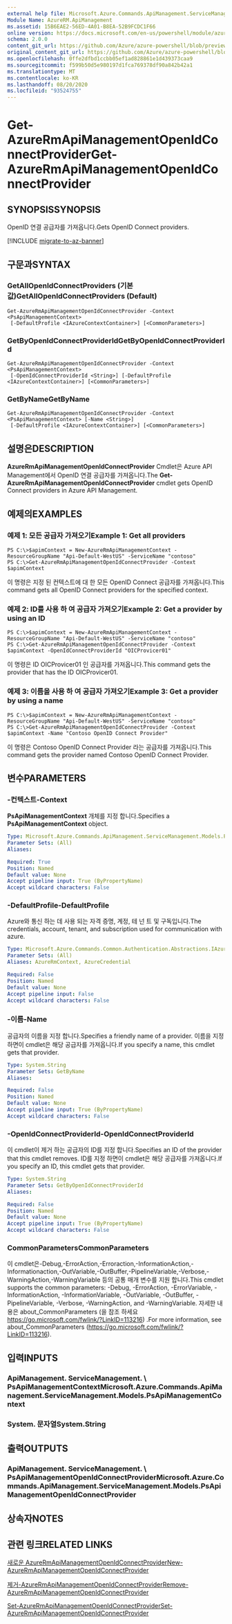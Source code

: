 ```yaml
---
external help file: Microsoft.Azure.Commands.ApiManagement.ServiceManagement.dll-Help.xml
Module Name: AzureRM.ApiManagement
ms.assetid: 15B6EAE2-56ED-4A01-B8EA-52B9FCDC1F66
online version: https://docs.microsoft.com/en-us/powershell/module/azurerm.apimanagement/get-azurermapimanagementopenidconnectprovider
schema: 2.0.0
content_git_url: https://github.com/Azure/azure-powershell/blob/preview/src/ResourceManager/ApiManagement/Commands.ApiManagement/help/Get-AzureRmApiManagementOpenIdConnectProvider.md
original_content_git_url: https://github.com/Azure/azure-powershell/blob/preview/src/ResourceManager/ApiManagement/Commands.ApiManagement/help/Get-AzureRmApiManagementOpenIdConnectProvider.md
ms.openlocfilehash: 0ffe2dfbd1ccbb05ef1ad828861e1d439373caa9
ms.sourcegitcommit: f599b50d5e980197d1fca769378df90a842b42a1
ms.translationtype: MT
ms.contentlocale: ko-KR
ms.lasthandoff: 08/20/2020
ms.locfileid: "93524755"
---
```

# <span data-ttu-id="282f2-101">Get-AzureRmApiManagementOpenIdConnectProvider</span><span class="sxs-lookup"><span data-stu-id="282f2-101">Get-AzureRmApiManagementOpenIdConnectProvider</span></span>

## <span data-ttu-id="282f2-102">SYNOPSIS</span><span class="sxs-lookup"><span data-stu-id="282f2-102">SYNOPSIS</span></span>
<span data-ttu-id="282f2-103">OpenID 연결 공급자를 가져옵니다.</span><span class="sxs-lookup"><span data-stu-id="282f2-103">Gets OpenID Connect providers.</span></span>

[!INCLUDE [migrate-to-az-banner](../../includes/migrate-to-az-banner.md)]

## <span data-ttu-id="282f2-104">구문과</span><span class="sxs-lookup"><span data-stu-id="282f2-104">SYNTAX</span></span>

### <span data-ttu-id="282f2-105">GetAllOpenIdConnectProviders (기본값)</span><span class="sxs-lookup"><span data-stu-id="282f2-105">GetAllOpenIdConnectProviders (Default)</span></span>
```
Get-AzureRmApiManagementOpenIdConnectProvider -Context <PsApiManagementContext>
 [-DefaultProfile <IAzureContextContainer>] [<CommonParameters>]
```

### <span data-ttu-id="282f2-106">GetByOpenIdConnectProviderId</span><span class="sxs-lookup"><span data-stu-id="282f2-106">GetByOpenIdConnectProviderId</span></span>
```
Get-AzureRmApiManagementOpenIdConnectProvider -Context <PsApiManagementContext>
 [-OpenIdConnectProviderId <String>] [-DefaultProfile <IAzureContextContainer>] [<CommonParameters>]
```

### <span data-ttu-id="282f2-107">GetByName</span><span class="sxs-lookup"><span data-stu-id="282f2-107">GetByName</span></span>
```
Get-AzureRmApiManagementOpenIdConnectProvider -Context <PsApiManagementContext> [-Name <String>]
 [-DefaultProfile <IAzureContextContainer>] [<CommonParameters>]
```

## <span data-ttu-id="282f2-108">설명은</span><span class="sxs-lookup"><span data-stu-id="282f2-108">DESCRIPTION</span></span>
<span data-ttu-id="282f2-109">**AzureRmApiManagementOpenIdConnectProvider** Cmdlet은 Azure API Management에서 OpenID 연결 공급자를 가져옵니다.</span><span class="sxs-lookup"><span data-stu-id="282f2-109">The **Get-AzureRmApiManagementOpenIdConnectProvider** cmdlet gets OpenID Connect providers in Azure API Management.</span></span>

## <span data-ttu-id="282f2-110">예제의</span><span class="sxs-lookup"><span data-stu-id="282f2-110">EXAMPLES</span></span>

### <span data-ttu-id="282f2-111">예제 1: 모든 공급자 가져오기</span><span class="sxs-lookup"><span data-stu-id="282f2-111">Example 1: Get all providers</span></span>
```
PS C:\>$apimContext = New-AzureRmApiManagementContext -ResourceGroupName "Api-Default-WestUS" -ServiceName "contoso"
PS C:\>Get-AzureRmApiManagementOpenIdConnectProvider -Context $apimContext
```

<span data-ttu-id="282f2-112">이 명령은 지정 된 컨텍스트에 대 한 모든 OpenID Connect 공급자를 가져옵니다.</span><span class="sxs-lookup"><span data-stu-id="282f2-112">This command gets all OpenID Connect providers for the specified context.</span></span>

### <span data-ttu-id="282f2-113">예제 2: ID를 사용 하 여 공급자 가져오기</span><span class="sxs-lookup"><span data-stu-id="282f2-113">Example 2: Get a provider by using an ID</span></span>
```
PS C:\>$apimContext = New-AzureRmApiManagementContext -ResourceGroupName "Api-Default-WestUS" -ServiceName "contoso"
PS C:\>Get-AzureRmApiManagementOpenIdConnectProvider -Context $apimContext -OpenIdConnectProviderId "OICProvicer01"
```

<span data-ttu-id="282f2-114">이 명령은 ID OICProvicer01 인 공급자를 가져옵니다.</span><span class="sxs-lookup"><span data-stu-id="282f2-114">This command gets the provider that has the ID OICProvicer01.</span></span>

### <span data-ttu-id="282f2-115">예제 3: 이름을 사용 하 여 공급자 가져오기</span><span class="sxs-lookup"><span data-stu-id="282f2-115">Example 3: Get a provider by using a name</span></span>
```
PS C:\>$apimContext = New-AzureRmApiManagementContext -ResourceGroupName "Api-Default-WestUS" -ServiceName "contoso"
PS C:\>Get-AzureRmApiManagementOpenIdConnectProvider -Context $apimContext -Name "Contoso OpenID Connect Provider"
```

<span data-ttu-id="282f2-116">이 명령은 Contoso OpenID Connect Provider 라는 공급자를 가져옵니다.</span><span class="sxs-lookup"><span data-stu-id="282f2-116">This command gets the provider named Contoso OpenID Connect Provider.</span></span>

## <span data-ttu-id="282f2-117">변수</span><span class="sxs-lookup"><span data-stu-id="282f2-117">PARAMETERS</span></span>

### <span data-ttu-id="282f2-118">-컨텍스트</span><span class="sxs-lookup"><span data-stu-id="282f2-118">-Context</span></span>
<span data-ttu-id="282f2-119">**PsApiManagementContext** 개체를 지정 합니다.</span><span class="sxs-lookup"><span data-stu-id="282f2-119">Specifies a **PsApiManagementContext** object.</span></span>

```yaml
Type: Microsoft.Azure.Commands.ApiManagement.ServiceManagement.Models.PsApiManagementContext
Parameter Sets: (All)
Aliases:

Required: True
Position: Named
Default value: None
Accept pipeline input: True (ByPropertyName)
Accept wildcard characters: False
```

### <span data-ttu-id="282f2-120">-DefaultProfile</span><span class="sxs-lookup"><span data-stu-id="282f2-120">-DefaultProfile</span></span>
<span data-ttu-id="282f2-121">Azure와 통신 하는 데 사용 되는 자격 증명, 계정, 테 넌 트 및 구독입니다.</span><span class="sxs-lookup"><span data-stu-id="282f2-121">The credentials, account, tenant, and subscription used for communication with azure.</span></span>

```yaml
Type: Microsoft.Azure.Commands.Common.Authentication.Abstractions.IAzureContextContainer
Parameter Sets: (All)
Aliases: AzureRmContext, AzureCredential

Required: False
Position: Named
Default value: None
Accept pipeline input: False
Accept wildcard characters: False
```

### <span data-ttu-id="282f2-122">-이름</span><span class="sxs-lookup"><span data-stu-id="282f2-122">-Name</span></span>
<span data-ttu-id="282f2-123">공급자의 이름을 지정 합니다.</span><span class="sxs-lookup"><span data-stu-id="282f2-123">Specifies a friendly name of a provider.</span></span>
<span data-ttu-id="282f2-124">이름을 지정 하면이 cmdlet은 해당 공급자를 가져옵니다.</span><span class="sxs-lookup"><span data-stu-id="282f2-124">If you specify a name, this cmdlet gets that provider.</span></span>

```yaml
Type: System.String
Parameter Sets: GetByName
Aliases:

Required: False
Position: Named
Default value: None
Accept pipeline input: True (ByPropertyName)
Accept wildcard characters: False
```

### <span data-ttu-id="282f2-125">-OpenIdConnectProviderId</span><span class="sxs-lookup"><span data-stu-id="282f2-125">-OpenIdConnectProviderId</span></span>
<span data-ttu-id="282f2-126">이 cmdlet이 제거 하는 공급자의 ID를 지정 합니다.</span><span class="sxs-lookup"><span data-stu-id="282f2-126">Specifies an ID of the provider that this cmdlet removes.</span></span>
<span data-ttu-id="282f2-127">ID를 지정 하면이 cmdlet은 해당 공급자를 가져옵니다.</span><span class="sxs-lookup"><span data-stu-id="282f2-127">If you specify an ID, this cmdlet gets that provider.</span></span>

```yaml
Type: System.String
Parameter Sets: GetByOpenIdConnectProviderId
Aliases:

Required: False
Position: Named
Default value: None
Accept pipeline input: True (ByPropertyName)
Accept wildcard characters: False
```

### <span data-ttu-id="282f2-128">CommonParameters</span><span class="sxs-lookup"><span data-stu-id="282f2-128">CommonParameters</span></span>
<span data-ttu-id="282f2-129">이 cmdlet은-Debug,-ErrorAction,-Erroraction,-InformationAction,-Informationaction,-OutVariable,-OutBuffer,-PipelineVariable,-Verbose,-WarningAction,-WarningVariable 등의 공통 매개 변수를 지원 합니다.</span><span class="sxs-lookup"><span data-stu-id="282f2-129">This cmdlet supports the common parameters: -Debug, -ErrorAction, -ErrorVariable, -InformationAction, -InformationVariable, -OutVariable, -OutBuffer, -PipelineVariable, -Verbose, -WarningAction, and -WarningVariable.</span></span> <span data-ttu-id="282f2-130">자세한 내용은 about_CommonParameters (을 참조 하세요 https://go.microsoft.com/fwlink/?LinkID=113216) .</span><span class="sxs-lookup"><span data-stu-id="282f2-130">For more information, see about_CommonParameters (https://go.microsoft.com/fwlink/?LinkID=113216).</span></span>

## <span data-ttu-id="282f2-131">입력</span><span class="sxs-lookup"><span data-stu-id="282f2-131">INPUTS</span></span>

### <span data-ttu-id="282f2-132">ApiManagement. ServiceManagement. \ PsApiManagementContext</span><span class="sxs-lookup"><span data-stu-id="282f2-132">Microsoft.Azure.Commands.ApiManagement.ServiceManagement.Models.PsApiManagementContext</span></span>

### <span data-ttu-id="282f2-133">System. 문자열</span><span class="sxs-lookup"><span data-stu-id="282f2-133">System.String</span></span>

## <span data-ttu-id="282f2-134">출력</span><span class="sxs-lookup"><span data-stu-id="282f2-134">OUTPUTS</span></span>

### <span data-ttu-id="282f2-135">ApiManagement. ServiceManagement. \ PsApiManagementOpenIdConnectProvider</span><span class="sxs-lookup"><span data-stu-id="282f2-135">Microsoft.Azure.Commands.ApiManagement.ServiceManagement.Models.PsApiManagementOpenIdConnectProvider</span></span>

## <span data-ttu-id="282f2-136">상속자</span><span class="sxs-lookup"><span data-stu-id="282f2-136">NOTES</span></span>

## <span data-ttu-id="282f2-137">관련 링크</span><span class="sxs-lookup"><span data-stu-id="282f2-137">RELATED LINKS</span></span>

[<span data-ttu-id="282f2-138">새로운 AzureRmApiManagementOpenIdConnectProvider</span><span class="sxs-lookup"><span data-stu-id="282f2-138">New-AzureRmApiManagementOpenIdConnectProvider</span></span>](./New-AzureRmApiManagementOpenIdConnectProvider.md)

[<span data-ttu-id="282f2-139">제거-AzureRmApiManagementOpenIdConnectProvider</span><span class="sxs-lookup"><span data-stu-id="282f2-139">Remove-AzureRmApiManagementOpenIdConnectProvider</span></span>](./Remove-AzureRmApiManagementOpenIdConnectProvider.md)

[<span data-ttu-id="282f2-140">Set-AzureRmApiManagementOpenIdConnectProvider</span><span class="sxs-lookup"><span data-stu-id="282f2-140">Set-AzureRmApiManagementOpenIdConnectProvider</span></span>](./Set-AzureRmApiManagementOpenIdConnectProvider.md)


